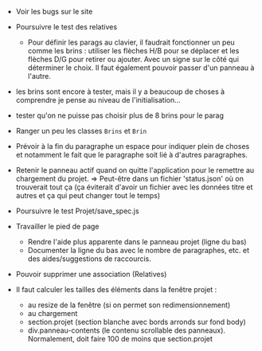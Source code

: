 * Voir les bugs sur le site

* Poursuivre le test des relatives
  * Pour définir les parags au clavier, il faudrait fonctionner un peu comme les brins : utiliser les flèches H/B pour se déplacer et les flèches D/G pour retirer ou ajouter. Avec un signe sur le côté qui déterminer le choix.
  Il faut également pouvoir passer d'un panneau à l'autre.

* les brins sont encore à tester, mais il y a beaucoup de choses à comprendre je pense au niveau de l'initialisation…
* tester qu'on ne puisse pas choisir plus de 8 brins pour le parag
* Ranger un peu les classes `Brins` et `Brin`


* Prévoir à la fin du paragraphe un espace pour indiquer plein de choses et notamment le
  fait que le paragraphe soit lié à d'autres paragraphes.

* Retenir le panneau actif quand on quitte l'application pour le remettre au chargement du projet.
  => Peut-être dans un fichier 'status.json' où on trouverait tout ça (ça éviterait d'avoir
      un fichier avec les données titre et autres et ça qui peut changer tout le temps)

* Poursuivre le test Projet/save_spec.js  

* Travailler le pied de page
  - Rendre l'aide plus apparente dans le panneau projet (ligne du bas)
  - Documenter la ligne du bas avec le nombre de paragraphes, etc. et des aides/suggestions de raccourcis.

* Pouvoir supprimer une association (Relatives)

* Il faut calculer les tailles des éléments dans la fenêtre projet :
  - au resize de la fenêtre (si on permet son redimensionnement)
  - au chargement
  * section.projet (section blanche avec bords arronds sur fond body)
  * div.panneau-contents (le contenu scrollable des panneaux). Normalement, doit faire 100 de moins que section.projet
